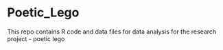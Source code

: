 # Poetic_Lego
This repo contains R code and data files for data analysis for the research project - poetic lego
